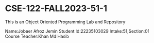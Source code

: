 # CSE-122-FALL2023-51-1
This is an Object Oriented Programming Lab and Repository


Name:Jobaer Afroz Jemin
Student Id:22235103029
Intake:51,Section:01
Course Teacher:Khan Md Hasib
